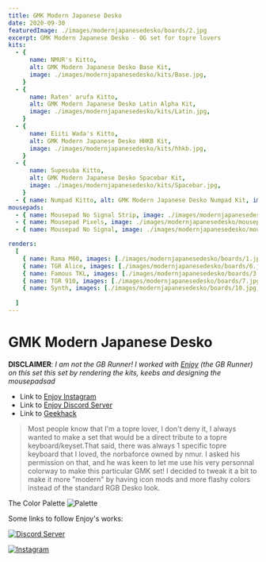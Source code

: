 ```yaml
---
title: GMK Modern Japanese Desko
date: 2020-09-30
featuredImage: ./images/modernjapanesedesko/boards/2.jpg
excerpt: GMK Modern Japanese Desko - OG set for topre lovers
kits:
  - {
      name: NMUR's Kitto,
      alt: GMK Modern Japanese Desko Base Kit,
      image: ./images/modernjapanesedesko/kits/Base.jpg,
    }
  - {
      name: Raten' arufa Kitto,
      alt: GMK Modern Japanese Desko Latin Alpha Kit,
      image: ./images/modernjapanesedesko/kits/Latin.jpg,
    }
  - {
      name: Eiiti Wada's Kitto,
      alt: GMK Modern Japanese Desko HHKB Kit,
      image: ./images/modernjapanesedesko/kits/hhkb.jpg,
    }
  - {
      name: Supesuba Kitto,
      alt: GMK Modern Japanese Desko Spacebar Kit,
      image: ./images/modernjapanesedesko/kits/Spacebar.jpg,
    }
  - { name: Numpad Kitto, alt: GMK Modern Japanese Desko Numpad Kit, image: ./images/modernjapanesedesko/kits/numpad.jpg }
mousepads:
  - { name: Mousepad No Signal Strip, image: ./images/modernjapanesedesko/mousepads/40.jpg }
  - { name: Mousepad Pixels, image: ./images/modernjapanesedesko/mousepads/44.jpg }
  - { name: Mousepad No Signal, image: ./images/modernjapanesedesko/mousepads/39.jpg }

renders:
  [
    { name: Rama M60, images: [./images/modernjapanesedesko/boards/1.jpg, ./images/modernjapanesedesko/boards/5.jpg, ./images/modernjapanesedesko/boards/4.jpg, ./images/modernjapanesedesko/boards/2.jpg  ] },
    { name: TGR Alice, images: [./images/modernjapanesedesko/boards/6.jpg] },
    { name: Famous TKL, images: [./images/modernjapanesedesko/boards/3.jpg] },
    { name: TGR 910, images: [./images/modernjapanesedesko/boards/7.jpg] },
    { name: Synth, images: [./images/modernjapanesedesko/boards/10.jpg, ./images/modernjapanesedesko/boards/11.jpg, ./images/modernjapanesedesko/boards/12.jpg ] }
    
  ]
---
```


# GMK Modern Japanese Desko

**DISCLAIMER**: *I am not the GB Runner! I worked with [Enjoy](https://www.instagram.com/enjoymyinsec/) (the GB Runner) on this set this set by rendering the kits, keebs and designing the mousepadsad*

- Link to [Enjoy Instagram](https://www.instagram.com/enjoymyinsec/)
- Link to [Enjoy Discord Server](https://discord.com/invite/4MC7Egw)
- Link to [Geekhack](https://geekhack.org/index.php?topic=108830.0)


>Most people know that I'm a topre lover, I don't deny it, I always wanted to make a set that would be a direct tribute to a topre keyboard/keyset.That said, there was always 1 specific topre keyboard that I loved, the norbaforce owned by nmur. I asked his permission on that, and he was keen to let me use his very personnal colorway to make this particular GMK set! I decided to tweak it a bit to make it more "modern" by having icon mods and more flashy colors instead of the standard RGB Desko look.

The Color Palette
![Palette](https://i.imgur.com/ebETnks.jpg)

Some links to follow Enjoy's works:

[![Discord Server](https://i.postimg.cc/NfP8RNvT/discord-banner.png)](https://discord.com/invite/4MC7Egw)

[![Instagram](https://i.postimg.cc/8cZRK4F2/instagram-banner.jpg)](https://www.instagram.com/enjoymyinsec/)